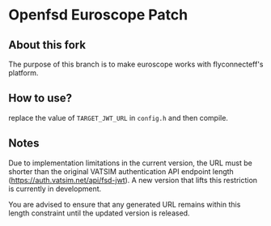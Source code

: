 # Openfsd Euroscope Patch
## About this fork
The purpose of this branch is to make euroscope works with flyconnecteff's platform.

## How to use?
replace the value of ``TARGET_JWT_URL`` in ``config.h`` and then compile.

## Notes
Due to implementation limitations in the current version, the URL must be shorter than the original VATSIM authentication API endpoint length (https://auth.vatsim.net/api/fsd-jwt). A new version that lifts this restriction is currently in development.

You are advised to ensure that any generated URL remains within this length constraint until the updated version is released.
